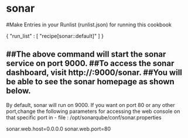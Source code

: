 # sonar

 
#Make Entries in your Runlist (runlist.json) for running this cookbook

{
"run_list" : [ "recipe[sonar::default]" ]
}



##The above command will start the sonar service on port 9000. ##To access the sonar dashboard, visit http://:9000/sonar. ##You will be able to see the sonar homepage as shown below.
--------------------------------------------------------------------------------------------------------------------------------------------

By default, sonar will run on 9000. If you want on port 80 or any other port,change the following parameters for accessing the web console on that specific port in  -  file : /opt/sonarqube/conf/sonar.properties


sonar.web.host=0.0.0.0
sonar.web.port=80


